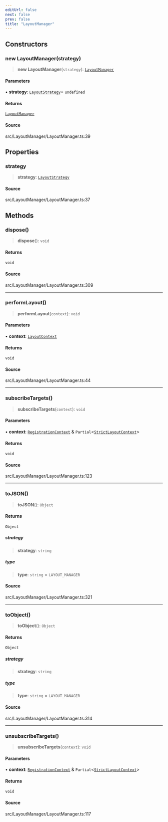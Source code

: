 ```yaml
---
editUrl: false
next: false
prev: false
title: "LayoutManager"
---
```


## Constructors

### new LayoutManager(strategy)

> **new LayoutManager**(`strategy`): [`LayoutManager`](LayoutManager.md)

#### Parameters

• **strategy**: [`LayoutStrategy`](LayoutStrategy.md)= `undefined`

#### Returns

[`LayoutManager`](LayoutManager.md)

#### Source

src/LayoutManager/LayoutManager.ts:39

## Properties

### strategy

> **strategy**: [`LayoutStrategy`](LayoutStrategy.md)

#### Source

src/LayoutManager/LayoutManager.ts:37

## Methods

### dispose()

> **dispose**(): `void`

#### Returns

`void`

#### Source

src/LayoutManager/LayoutManager.ts:309

***

### performLayout()

> **performLayout**(`context`): `void`

#### Parameters

• **context**: [`LayoutContext`](../type-aliases/LayoutContext.md)

#### Returns

`void`

#### Source

src/LayoutManager/LayoutManager.ts:44

***

### subscribeTargets()

> **subscribeTargets**(`context`): `void`

#### Parameters

• **context**: [`RegistrationContext`](../type-aliases/RegistrationContext.md) & `Partial`\<[`StrictLayoutContext`](../type-aliases/StrictLayoutContext.md)\>

#### Returns

`void`

#### Source

src/LayoutManager/LayoutManager.ts:123

***

### toJSON()

> **toJSON**(): `Object`

#### Returns

`Object`

##### strategy

> **strategy**: `string`

##### type

> **type**: `string` = `LAYOUT_MANAGER`

#### Source

src/LayoutManager/LayoutManager.ts:321

***

### toObject()

> **toObject**(): `Object`

#### Returns

`Object`

##### strategy

> **strategy**: `string`

##### type

> **type**: `string` = `LAYOUT_MANAGER`

#### Source

src/LayoutManager/LayoutManager.ts:314

***

### unsubscribeTargets()

> **unsubscribeTargets**(`context`): `void`

#### Parameters

• **context**: [`RegistrationContext`](../type-aliases/RegistrationContext.md) & `Partial`\<[`StrictLayoutContext`](../type-aliases/StrictLayoutContext.md)\>

#### Returns

`void`

#### Source

src/LayoutManager/LayoutManager.ts:117
